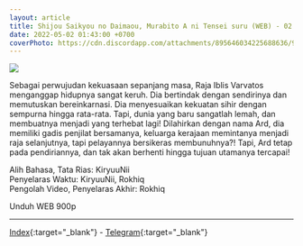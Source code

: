 ```yaml
---
layout: article
title: Shijou Saikyou no Daimaou, Murabito A ni Tensei suru (WEB) - 02
date: 2022-05-02 01:43:00 +0700
coverPhoto: https://cdn.discordapp.com/attachments/895646034225688636/964111026083729488/mpv-shot0067.jpg
---
```


![](https://cdn.discordapp.com/attachments/895646034225688636/964111026083729488/mpv-shot0067.jpg)

Sebagai perwujudan kekuasaan sepanjang masa, Raja Iblis Varvatos menganggap hidupnya sangat keruh. Dia bertindak dengan sendirinya dan memutuskan bereinkarnasi. Dia menyesuaikan kekuatan sihir dengan sempurna hingga rata-rata. Tapi, dunia yang baru sangatlah lemah, dan membuatnya menjadi yang terhebat lagi! Dilahirkan dengan nama Ard, dia memiliki gadis penjilat bersamanya, keluarga kerajaan memintanya menjadi raja selanjutnya, tapi pelayannya bersikeras membunuhnya?! Tapi, Ard tetap pada pendiriannya, dan tak akan berhenti hingga tujuan utamanya tercapai!


Alih Bahasa, Tata Rias: KiryuuNii
<br>
Penyelaras Waktu: KiryuuNii, Rokhiq
<br>
Pengolah Video, Penyelaras Akhir: Rokhiq

Unduh WEB 900p

---
[Index](https://proyek.a-1ddl.workers.dev/0:/Musim%20Semi%202022/%5BWEB%5D/%5BA-1%5D%20Shijou%20Saikyou%20no%20Daimaou,%20Murabito%20A%20ni%20Tensei%20suru%20%5BWEB%5D%5Bx265%20900p%5D%5BAAC%5D/%5BA-1%5D%20Shijou%20Saikyou%20no%20Daimaou,%20Murabito%20A%20ni%20Tensei%20suru%20-%2001%20%5BWEB%5D%5Bx264%20900p%5D%5BAAC%5D%5B7E924802%5D.mkv){:target="_blank"} - [Telegram](https://t.me/a1fansubweeklies/54){:target="_blank"}
